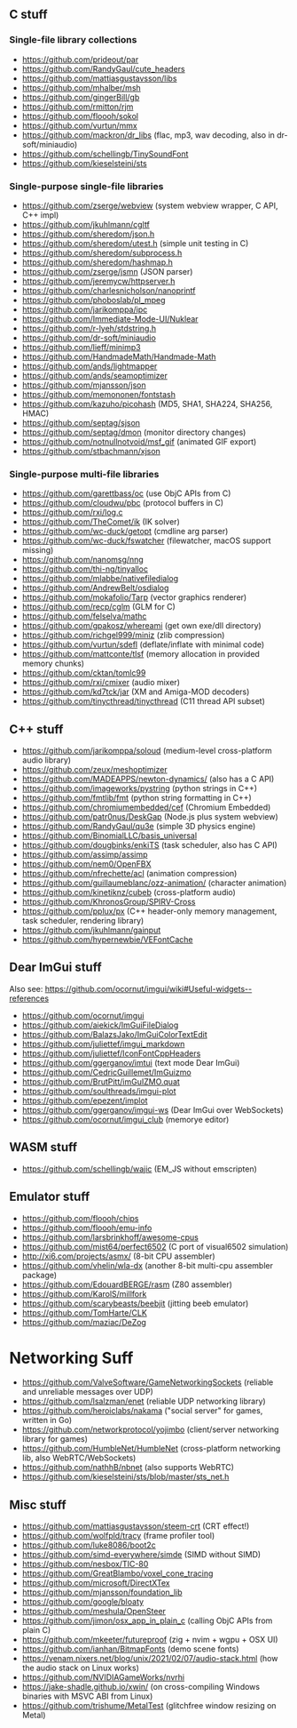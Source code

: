## C stuff

### Single-file library collections

- https://github.com/prideout/par 
- https://github.com/RandyGaul/cute_headers
- https://github.com/mattiasgustavsson/libs
- https://github.com/mhalber/msh 
- https://github.com/gingerBill/gb
- https://github.com/rmitton/rjm 
- https://github.com/floooh/sokol
- https://github.com/vurtun/mmx
- https://github.com/mackron/dr_libs (flac, mp3, wav decoding, also in dr-soft/miniaudio)
- https://github.com/schellingb/TinySoundFont
- https://github.com/kieselsteini/sts

### Single-purpose single-file libraries

- https://github.com/zserge/webview (system webview wrapper, C API, C++ impl)
- https://github.com/jkuhlmann/cgltf
- https://github.com/sheredom/json.h
- https://github.com/sheredom/utest.h (simple unit testing in C)
- https://github.com/sheredom/subprocess.h
- https://github.com/sheredom/hashmap.h
- https://github.com/zserge/jsmn (JSON parser)
- https://github.com/jeremycw/httpserver.h
- https://github.com/charlesnicholson/nanoprintf
- https://github.com/phoboslab/pl_mpeg
- https://github.com/jarikomppa/ipc
- https://github.com/Immediate-Mode-UI/Nuklear
- https://github.com/r-lyeh/stdstring.h
- https://github.com/dr-soft/miniaudio
- https://github.com/lieff/minimp3
- https://github.com/HandmadeMath/Handmade-Math
- https://github.com/ands/lightmapper
- https://github.com/ands/seamoptimizer
- https://github.com/mjansson/json
- https://github.com/memononen/fontstash
- https://github.com/kazuho/picohash (MD5, SHA1, SHA224, SHA256, HMAC)
- https://github.com/septag/sjson
- https://github.com/septag/dmon (monitor directory changes)
- https://github.com/notnullnotvoid/msf_gif (animated GIF export)
- https://github.com/stbachmann/xjson

### Single-purpose multi-file libraries

- https://github.com/garettbass/oc (use ObjC APIs from C)
- https://github.com/cloudwu/pbc (protocol buffers in C)
- https://github.com/rxi/log.c
- https://github.com/TheComet/ik (IK solver)
- https://github.com/wc-duck/getopt (cmdline arg parser)
- https://github.com/wc-duck/fswatcher (filewatcher, macOS support missing)
- https://github.com/nanomsg/nng
- https://github.com/thi-ng/tinyalloc
- https://github.com/mlabbe/nativefiledialog
- https://github.com/AndrewBelt/osdialog
- https://github.com/mokafolio/Tarp (vector graphics renderer)
- https://github.com/recp/cglm (GLM for C)
- https://github.com/felselva/mathc
- https://github.com/gpakosz/whereami (get own exe/dll directory)
- https://github.com/richgel999/miniz (zlib compression)
- https://github.com/vurtun/sdefl (deflate/inflate with minimal code)
- https://github.com/mattconte/tlsf (memory allocation in provided memory chunks)
- https://github.com/cktan/tomlc99
- https://github.com/rxi/cmixer (audio mixer)
- https://github.com/kd7tck/jar (XM and Amiga-MOD decoders)
- https://github.com/tinycthread/tinycthread (C11 thread API subset)

## C++ stuff

- https://github.com/jarikomppa/soloud (medium-level cross-platform audio library)
- https://github.com/zeux/meshoptimizer
- https://github.com/MADEAPPS/newton-dynamics/ (also has a C API)
- https://github.com/imageworks/pystring (python strings in C++)
- https://github.com/fmtlib/fmt (python string formatting in C++)
- https://github.com/chromiumembedded/cef (Chromium Embedded)
- https://github.com/patr0nus/DeskGap (Node.js plus system webview)
- https://github.com/RandyGaul/qu3e (simple 3D physics engine)
- https://github.com/BinomialLLC/basis_universal
- https://github.com/dougbinks/enkiTS (task scheduler, also has C API)
- https://github.com/assimp/assimp
- https://github.com/nem0/OpenFBX
- https://github.com/nfrechette/acl (animation compression)
- https://github.com/guillaumeblanc/ozz-animation/ (character animation)
- https://github.com/kinetiknz/cubeb (cross-platform audio)
- https://github.com/KhronosGroup/SPIRV-Cross
- https://github.com/pplux/px (C++ header-only memory management, task scheduler, rendering library)
- https://github.com/jkuhlmann/gainput
- https://github.com/hypernewbie/VEFontCache 

## Dear ImGui stuff

Also see: https://github.com/ocornut/imgui/wiki#Useful-widgets--references

- https://github.com/ocornut/imgui
- https://github.com/aiekick/ImGuiFileDialog
- https://github.com/BalazsJako/ImGuiColorTextEdit
- https://github.com/juliettef/imgui_markdown
- https://github.com/juliettef/IconFontCppHeaders
- https://github.com/ggerganov/imtui (text mode Dear ImGui)
- https://github.com/CedricGuillemet/ImGuizmo
- https://github.com/BrutPitt/imGuIZMO.quat
- https://github.com/soulthreads/imgui-plot
- https://github.com/epezent/implot
- https://github.com/ggerganov/imgui-ws (Dear ImGui over WebSockets)
- https://github.com/ocornut/imgui_club (memorye editor)

## WASM stuff

- https://github.com/schellingb/wajic (EM_JS without emscripten)

## Emulator stuff

- https://github.com/floooh/chips
- https://github.com/floooh/emu-info
- https://github.com/larsbrinkhoff/awesome-cpus
- https://github.com/mist64/perfect6502 (C port of visual6502 simulation)
- http://xi6.com/projects/asmx/ (8-bit CPU assembler)
- https://github.com/vhelin/wla-dx (another 8-bit multi-cpu assembler package)
- https://github.com/EdouardBERGE/rasm (Z80 assembler)
- https://github.com/KarolS/millfork
- https://github.com/scarybeasts/beebjit (jitting beeb emulator)
- https://github.com/TomHarte/CLK
- https://github.com/maziac/DeZog

# Networking Suff

- https://github.com/ValveSoftware/GameNetworkingSockets (reliable and unreliable messages over UDP)
- https://github.com/lsalzman/enet (reliable UDP networking library)
- https://github.com/heroiclabs/nakama ("social server" for games, written in Go)
- https://github.com/networkprotocol/yojimbo (client/server networking library for games)
- https://github.com/HumbleNet/HumbleNet (cross-platform networking lib, also WebRTC/WebSockets)
- https://github.com/nathhB/nbnet (also supports WebRTC)
- https://github.com/kieselsteini/sts/blob/master/sts_net.h 

## Misc stuff

- https://github.com/mattiasgustavsson/steem-crt (CRT effect!)
- https://github.com/wolfpld/tracy (frame profiler tool)
- https://github.com/luke8086/boot2c
- https://github.com/simd-everywhere/simde (SIMD without SIMD)
- https://github.com/nesbox/TIC-80
- https://github.com/GreatBlambo/voxel_cone_tracing
- https://github.com/microsoft/DirectXTex
- https://github.com/mjansson/foundation_lib
- https://github.com/google/bloaty
- https://github.com/meshula/OpenSteer
- https://github.com/jimon/osx_app_in_plain_c (calling ObjC APIs from plain C)
- https://github.com/mkeeter/futureproof (zig + nvim + wgpu + OSX UI)
- https://github.com/ianhan/BitmapFonts (demo scene fonts)
- https://venam.nixers.net/blog/unix/2021/02/07/audio-stack.html (how the audio stack on Linux works)
- https://github.com/NVIDIAGameWorks/nvrhi
- https://jake-shadle.github.io/xwin/ (on cross-compiling Windows binaries with MSVC ABI from Linux)
- https://github.com/trishume/MetalTest (glitchfree window resizing on Metal)

